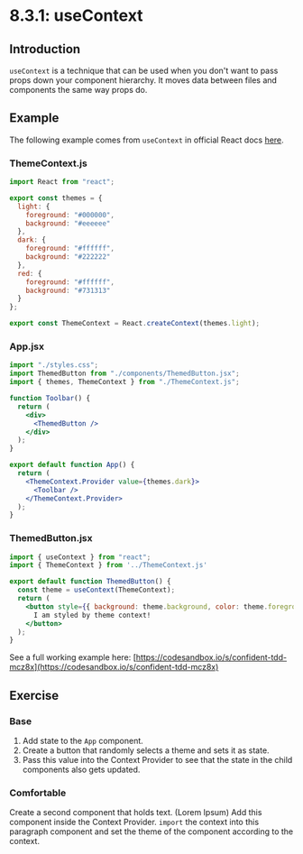 # 8.3.1: useContext

## Introduction

`useContext` is a technique that can be used when you don't want to pass props down your component hierarchy. It moves data between files and components the same way props do. 

## Example

The following example comes from `useContext` in official React docs [here](https://reactjs.org/docs/hooks-reference.html#usecontext).

### ThemeContext.js

```jsx
import React from "react";

export const themes = {
  light: {
    foreground: "#000000",
    background: "#eeeeee"
  },
  dark: {
    foreground: "#ffffff",
    background: "#222222"
  },
  red: {
    foreground: "#ffffff",
    background: "#731313"
  }
};

export const ThemeContext = React.createContext(themes.light);
```

### App.jsx

```jsx
import "./styles.css";
import ThemedButton from "./components/ThemedButton.jsx";
import { themes, ThemeContext } from "./ThemeContext.js";

function Toolbar() {
  return (
    <div>
      <ThemedButton />
    </div>
  );
}

export default function App() {
  return (
    <ThemeContext.Provider value={themes.dark}>
      <Toolbar />
    </ThemeContext.Provider>
  );
}
```

### ThemedButton.jsx

```jsx
import { useContext } from "react";
import { ThemeContext } from '../ThemeContext.js'

export default function ThemedButton() {
  const theme = useContext(ThemeContext);
  return (
    <button style={{ background: theme.background, color: theme.foreground }}>
      I am styled by theme context!
    </button>
  );
}
```

See a full working example here: [https://codesandbox.io/s/confident-tdd-mcz8x](https://codesandbox.io/s/confident-tdd-mcz8x)

## Exercise

### Base

1. Add state to the `App` component.
2. Create a button that randomly selects a theme and sets it as state.
3. Pass this value into the Context Provider to see that the state in the child components also gets updated.

### Comfortable

Create a second component that holds text. \(Lorem Ipsum\) Add this component inside the Context Provider. `import` the context into this paragraph component and set the theme of the component according to the context.


